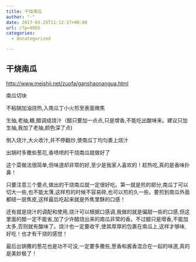 ```yaml
---
title: 干烧南瓜
author: "-"
date: 2017-03-25T11:12:17+00:00
url: /?p=9955
categories:
  - Uncategorized

---
```

## 干烧南瓜
http://www.meishij.net/zuofa/ganshaonangua.html


南瓜切块

不粘锅加油烧热,入南瓜丁小火煎至表面微焦

生抽,老抽,糖,醋调成烧汁（醋只要加一点点,只是增香,不能吃出酸味来。建议只加生抽,我加了老抽,颜色深了点) 

倒入烧汁,大火收汁,并不停翻炒,使南瓜丁均匀裹上烧汁

出锅时多撒些葱花,香喷喷的干烧南瓜就做好了

这个菜做法很简单,但味道却非常的好,至少是我家人喜欢的！趁热吃,真的是香味扑鼻！

只要注意三个要点,做出的干烧南瓜就一定很好吃。第一就是煎的部分,南瓜丁可以切大一些,也不能太薄,这样煎的时候不容易碎,也可以煎的久一些。要煎到南瓜外面都结一层焦皮,这样最后吃起来就是外焦里酥的口感！

还有就是烧汁的调配和使用,烧汁可以根据口感调,我做的就是偏甜一些的口感,但这里面的醋一定不能省,加了少许醋烧出来的南瓜非常的香。不过醋只是增香,不能加太多,否则就有酸味了。烧汁也一定要收干,使其厚厚的包裹在南瓜上,这样才够味,好吃！也才有干烧的感觉！

最后出锅撒的葱花也是功不可没,一定要多撒些,葱香和酱香混合在一起的味道,真的是美妙极了！